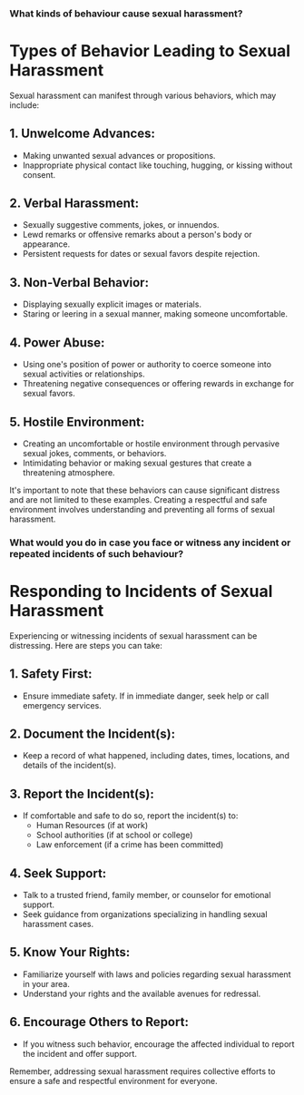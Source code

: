 ### What kinds of behaviour cause sexual harassment?

# Types of Behavior Leading to Sexual Harassment

Sexual harassment can manifest through various behaviors, which may include:

## 1. Unwelcome Advances:

- Making unwanted sexual advances or propositions.
- Inappropriate physical contact like touching, hugging, or kissing without consent.

## 2. Verbal Harassment:

- Sexually suggestive comments, jokes, or innuendos.
- Lewd remarks or offensive remarks about a person's body or appearance.
- Persistent requests for dates or sexual favors despite rejection.

## 3. Non-Verbal Behavior:

- Displaying sexually explicit images or materials.
- Staring or leering in a sexual manner, making someone uncomfortable.

## 4. Power Abuse:

- Using one's position of power or authority to coerce someone into sexual activities or relationships.
- Threatening negative consequences or offering rewards in exchange for sexual favors.

## 5. Hostile Environment:

- Creating an uncomfortable or hostile environment through pervasive sexual jokes, comments, or behaviors.
- Intimidating behavior or making sexual gestures that create a threatening atmosphere.

It's important to note that these behaviors can cause significant distress and are not limited to these examples. Creating a respectful and safe environment involves understanding and preventing all forms of sexual harassment.

### What would you do in case you face or witness any incident or repeated incidents of such behaviour?

# Responding to Incidents of Sexual Harassment

Experiencing or witnessing incidents of sexual harassment can be distressing. Here are steps you can take:

## 1. **Safety First:**

- Ensure immediate safety. If in immediate danger, seek help or call emergency services.

## 2. **Document the Incident(s):**

- Keep a record of what happened, including dates, times, locations, and details of the incident(s).

## 3. **Report the Incident(s):**

- If comfortable and safe to do so, report the incident(s) to:
  - Human Resources (if at work)
  - School authorities (if at school or college)
  - Law enforcement (if a crime has been committed)

## 4. **Seek Support:**

- Talk to a trusted friend, family member, or counselor for emotional support.
- Seek guidance from organizations specializing in handling sexual harassment cases.

## 5. **Know Your Rights:**

- Familiarize yourself with laws and policies regarding sexual harassment in your area.
- Understand your rights and the available avenues for redressal.

## 6. **Encourage Others to Report:**

- If you witness such behavior, encourage the affected individual to report the incident and offer support.

Remember, addressing sexual harassment requires collective efforts to ensure a safe and respectful environment for everyone.
